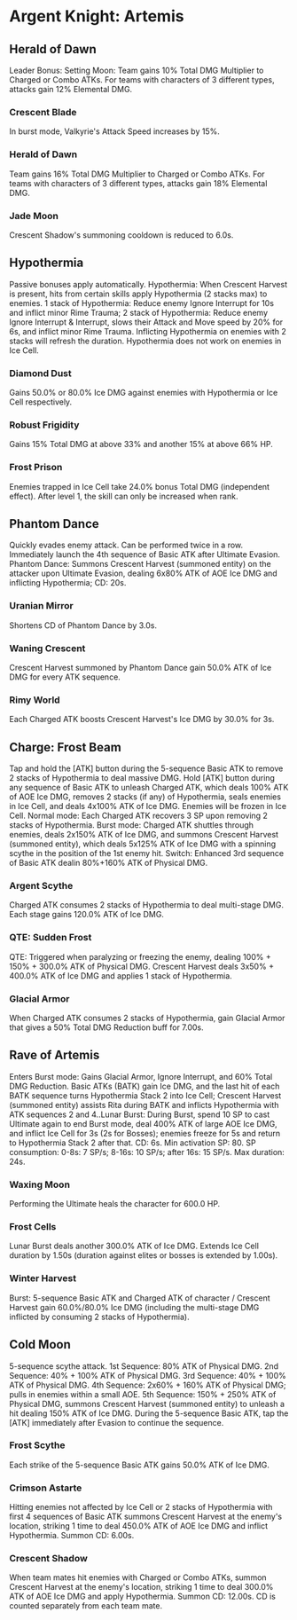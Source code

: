 # Argent Knight: Artemis

## Herald of Dawn

Leader Bonus:
Setting Moon: Team gains 10% Total DMG Multiplier to Charged or Combo ATKs. For teams with characters of 3 different types, attacks gain 12% Elemental DMG.

### Crescent Blade

In burst mode, Valkyrie's Attack Speed increases by 15%.

### Herald of Dawn

Team gains 16% Total DMG Multiplier to Charged or Combo ATKs. For teams with characters of 3 different types, attacks gain 18% Elemental DMG.

### Jade Moon

Crescent Shadow's summoning cooldown is reduced to 6.0s.

## Hypothermia

Passive bonuses apply automatically.
Hypothermia: When Crescent Harvest is present, hits from certain skills apply Hypothermia (2 stacks max) to enemies.
1 stack of Hypothermia: Reduce enemy Ignore Interrupt for 10s and inflict minor Rime Trauma; 2 stack of Hypothermia: Reduce enemy Ignore Interrupt & Interrupt, slows their Attack and Move speed by 20% for 6s, and inflict minor Rime Trauma.
Inflicting Hypothermia on enemies with 2 stacks will refresh the duration. Hypothermia does not work on enemies in Ice Cell.

### Diamond Dust

Gains 50.0% or 80.0% Ice DMG against enemies with Hypothermia or Ice Cell respectively.

### Robust Frigidity

Gains 15% Total DMG at above 33% and another 15% at above 66% HP.

### Frost Prison

Enemies trapped in Ice Cell take 24.0% bonus Total DMG (independent effect).
After level 1, the skill can only be increased when  rank.

## Phantom Dance

Quickly evades enemy attack. Can be performed twice in a row.
Immediately launch the 4th sequence of Basic ATK after Ultimate Evasion.
Phantom Dance: Summons Crescent Harvest (summoned entity) on the attacker upon Ultimate Evasion, dealing 6x80% ATK of AOE Ice DMG and inflicting Hypothermia; CD: 20s.

### Uranian Mirror

Shortens CD of Phantom Dance by 3.0s.

### Waning Crescent

Crescent Harvest summoned by Phantom Dance gain 50.0% ATK of Ice DMG for every ATK sequence.

### Rimy World

Each Charged ATK boosts Crescent Harvest's Ice DMG by 30.0% for 3s.

## Charge: Frost Beam

Tap and hold the [ATK] button during the 5-sequence Basic ATK to remove 2 stacks of Hypothermia to deal massive DMG.
Hold [ATK] button during any sequence of Basic ATK to unleash Charged ATK, which deals 100% ATK of AOE Ice DMG, removes 2 stacks (if any) of Hypothermia, seals enemies in Ice Cell, and deals 4x100% ATK of Ice DMG. Enemies will be frozen in Ice Cell.
Normal mode: Each Charged ATK recovers 3 SP upon removing 2 stacks of Hypothermia.
Burst mode: Charged ATK shuttles through enemies, deals 2x150% ATK of Ice DMG, and summons Crescent Harvest (summoned entity), which deals 5x125% ATK of Ice DMG with a spinning scythe in the position of the 1st enemy hit.
Switch: Enhanced 3rd sequence of Basic ATK dealin 80%+160% ATK of Physical DMG.

### Argent Scythe

Charged ATK consumes 2 stacks of Hypothermia to deal multi-stage DMG. Each stage gains 120.0% ATK of Ice DMG.

### QTE: Sudden Frost

QTE: Triggered when paralyzing or freezing the enemy, dealing 100% + 150% + 300.0% ATK of Physical DMG. Crescent Harvest deals 3x50% + 400.0% ATK of Ice DMG and applies 1 stack of Hypothermia.

### Glacial Armor

When Charged ATK consumes 2 stacks of Hypothermia, gain Glacial Armor that gives a 50% Total DMG Reduction buff for 7.00s.

## Rave of Artemis

Enters Burst mode: Gains Glacial Armor, Ignore Interrupt, and 60% Total DMG Reduction. Basic ATKs (BATK) gain Ice DMG, and the last hit of each BATK sequence turns Hypothermia Stack 2 into Ice Cell; Crescent Harvest (summoned entity) assists Rita during BATK and inflicts Hypothermia with ATK sequences 2 and 4..Lunar Burst: During Burst, spend 10 SP to cast Ultimate again to end Burst mode, deal 400% ATK of large AOE Ice DMG, and inflict Ice Cell for 3s (2s for Bosses); enemies freeze for 5s and return to Hypothermia Stack 2 after that. CD: 6s. Min activation SP: 80. SP consumption: 0-8s: 7 SP/s; 8-16s: 10 SP/s; after 16s: 15 SP/s. Max duration: 24s.

### Waxing Moon

Performing the Ultimate heals the character for 600.0 HP.

### Frost Cells

Lunar Burst deals another 300.0% ATK of Ice DMG. Extends Ice Cell duration by 1.50s (duration against elites or bosses is extended by 1.00s).

### Winter Harvest

Burst: 5-sequence Basic ATK and Charged ATK of character / Crescent Harvest gain 60.0%/80.0% Ice DMG (including the multi-stage DMG inflicted by consuming 2 stacks of Hypothermia).

## Cold Moon

5-sequence scythe attack.
1st Sequence: 80% ATK of Physical DMG.
2nd Sequence: 40% + 100% ATK of Physical DMG.
3rd Sequence: 40% + 100% ATK of Physical DMG.
4th Sequence: 2x60% + 160% ATK of Physical DMG; pulls in enemies within a small AOE.
5th Sequence: 150% + 250% ATK of Physical DMG, summons Crescent Harvest (summoned entity) to unleash a hit dealing 150% ATK of Ice DMG.
During the 5-sequence Basic ATK, tap the [ATK] immediately after Evasion to continue the sequence.

### Frost Scythe

Each strike of the 5-sequence Basic ATK gains 50.0% ATK of Ice DMG.

### Crimson Astarte

Hitting enemies not affected by Ice Cell or 2 stacks of Hypothermia with first 4 sequences of Basic ATK summons Crescent Harvest at the enemy's location, striking 1 time to deal 450.0% ATK of AOE Ice DMG and inflict Hypothermia. Summon CD: 6.00s.

### Crescent Shadow

When team mates hit enemies with Charged or Combo ATKs, summon Crescent Harvest at the enemy's location, striking 1 time to deal 300.0% ATK of AOE Ice DMG and apply Hypothermia. Summon CD: 12.00s. CD is counted separately from each team mate.